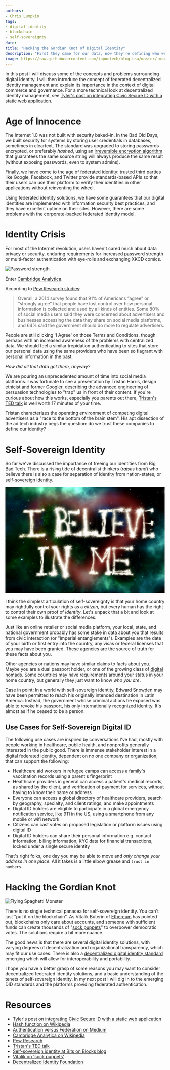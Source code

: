 ```yaml
---
authors:
- Chris Lumpkin
tags:
- digital-identity
- blockchain
- self-sovereignty
date: 
title: "Hacking the Gordian Knot of Digital Identity"
description: "First they came for our data, now they're defining who we are online. Is there an end in sight for our digital identity crisis?"
image: https://raw.githubusercontent.com/ippontech/blog-usa/master/images/2019/03/identity-main.jpg
---
```


In this post I will discuss some of the concepts and problems surrounding digital identity. I will then introduce the concept of federated decentralized identity management and explain its importance in the context of digital commerce and governance. For a more technical look at decentralized identity management, see [Tyler's post on integrating Civic Secure ID with a static web application](https://blog.ippon.tech/integrating-civic-into-a-static-serverless-website-part-1-of-2/).

# Age of Innocence

The Internet 1.0 was not built with security baked-in. In the Bad Old Days, we built security for systems by storing user credentials in databases, sometimes in cleartext. The standard was upgraded to storing passwords encrypted, or preferably _hashed_, using an [irreversible encryption algorithm](https://en.wikipedia.org/wiki/Hash_function) that guarantees the same source string will always produce the same result (without exposing passwords, even to system admins).

Finally, we have come to the age of [federated identity](https://medium.com/@robert.broeckelmann/authentication-vs-federation-vs-sso-9586b06b1380): trusted third parties like Google, Facebook, and Twitter provide standards-based APIs so that their users can use their platform to verify their identities in other applications without reinventing the wheel.

Using federated identity solutions, we have some guarantees that our digital identities are implemented with information security best practices, and they have excellent uptime on their sites. However, there are some problems with the corporate-backed federated identity model.

# Identity Crisis

For most of the Internet revolution, users haven't cared much about data privacy or security, enduring requirements for increased password strength or multi-factor authentication with eye-rolls and exchanging XKCD comics.

![Password strength](https://imgs.xkcd.com/comics/password_strength.png)

Enter [Cambridge Analytica](https://en.wikipedia.org/wiki/Cambridge_Analytica).

According to [Pew Research studies](https://www.pewresearch.org/fact-tank/2018/03/27/americans-complicated-feelings-about-social-media-in-an-era-of-privacy-concerns/):

> Overall, a 2014 survey found that 91% of Americans “agree” or “strongly agree” that people have lost control over how personal information is collected and used by all kinds of entities. Some 80% of social media users said they were concerned about advertisers and businesses accessing the data they share on social media platforms, and 64% said the government should do more to regulate advertisers.

People are still clicking 'I Agree' on those Terms and Conditions, though perhaps with an increased awareness of the problems with centralized data. We should feel a similar trepidation authenticating to sites that store our personal data using the same providers who have been so flagrant with personal information in the past.

_How did all that data get there, anyway?_

We are pouring an unprecedented amount of time into social media platforms. I was fortunate to see a presentation by Tristan Harris, design ethicist and former Googler, describing the advanced engineering of persuasion technologies to "trap" us in front of their content. If you're curious about how this works, especially you parents out there, [Tristan's TED talk](https://www.ted.com/talks/tristan_harris_the_manipulative_tricks_tech_companies_use_to_capture_your_attention) is well worth 17 minutes of your time.

Tristan characterizes the operating environment of competing digital advertisers as a "race to the bottom of the brain stem". His apt dissection of the ad tech industry begs the question: do we trust these companies to define our identity?

# Self-Sovereign Identity

So far we've discussed the importance of freeing our identities from Big Bad Tech. There is a rising tide of decentralist thinkers (_raises hand_) who believe there is also a case for separation of identity from nation-states, or [self-sovereign identity](https://bitsonblocks.net/2017/05/17/gentle-introduction-self-sovereign-identity/).

![Self-Sovereignty](https://raw.githubusercontent.com/ippontech/blog-usa/master/images/2019/03/identity-self-sovereignty.jpg)

I think the simplest articulation of self-sovereignty is that your home country may rightfully control your rights as a _citizen_, but every human has the right to control their own proof of _identity_. Let's unpack that a bit and look at some examples to illustrate the differences.

Just like an online retailer or social media platform, your local, state, and national government probably has some stake in data about you that results from civic interaction (or "imperial entanglements"). Examples are the date of your birth or first entry into the country, any visas or federal licenses that you may have been granted. These agencies are the source of truth for these facts about you.

Other agencies or nations may have similar claims to facts about you. Maybe you are a dual passport holder, or one of the growing class of [digital nomads](https://www.reddit.com/r/digitalnomad/). Some countries may have requirements around your status in your home country, but generally they just want to know _who you are_.

Case in point: In a world with self-sovereign identity, Edward Snowden may have been permitted to reach his originally intended destination in Latin America. Instead, the government whose criminal actions he exposed was able to revoke his passport, his only internationally recognized identity. It's almost as if he ceased to be a person.

## Use Cases for Self-Sovereign Digital ID

The following use cases are inspired by conversations I've had, mostly with people working in healthcare, public health, and nonprofits generally interested in the public good. There is immense stakeholder interest in a digital federated identity, dependent on no one company or organization, that can support the following:

 * Healthcare aid workers in refugee camps can access a family's vaccination records using a parent's fingerprint
 * Healthcare providers in general can access a patient's medical records, as shared by the client, and verification of payment for services, without having to know their name or address
 * Everyone can access a global directory of healthcare providers, search by geography, specialty, and client ratings, and make appointments
 * Digital ID holders are eligible to participate in a global emergency notification service, like 911 in the US, using a smartphone from any mobile or wifi network
 * Citizens can cast votes on proposed legislation or platform issues using digital ID
 * Digital ID holders can share their personal information e.g. contact information, billing information, KYC data for financial transactions, locked under a single secure identity

That's right folks, one day you may be able to move and _only change your address in one place_. All it takes is a little elbow grease and `trust in numbers`.

# Hacking the Gordian Knot

![Flying Spaghetti Monster](https://i.pinimg.com/originals/69/09/ef/6909ef0d0bd64ed91aa17a08363edde1.png)

There is no single technical panacea for self-sovereign identity. You can't just "put it on the blockchain". As Vitalik Buterin of [Ethereum](https://www.ethereum.org/) has pointed out, blockchains only care about accounts, and someone with sufficient funds can create thousands of "[sock puppets](https://www.coindesk.com/understanding-the-radicalxchange-movement-and-its-cypherpunk-appeal)" to overpower democratic votes. The solutions require a bit more nuance.

The good news is that there are several digital identity solutions, with varying degrees of decentralization and organizational transparency, which may fit our use cases. There is also a [decentralized digital identity standard](http://identity.foundation/) emerging which will allow for interoperability and portability.

I hope you have a better grasp of some reasons you may want to consider decentralized federated identity solutions, and a basic understanding of the tenets of self-sovereign identity. In my next post I will dig in to the emerging DID standards and the platforms providing federated authentication.

# Resources

 * [Tyler's post on integrating Civic Secure ID with a static web application](https://blog.ippon.tech/integrating-civic-into-a-static-serverless-website-part-1-of-2/)
 * [Hash function on Wikipedia](https://en.wikipedia.org/wiki/Hash_function)
 * [Authentication versus Federation on Medium](https://medium.com/@robert.broeckelmann/authentication-vs-federation-vs-sso-9586b06b1380)
 * [Cambridge Analytica on Wikipedia](https://en.wikipedia.org/wiki/Cambridge_Analytica)
 * [Pew Research](https://www.pewresearch.org/fact-tank/2018/03/27/americans-complicated-feelings-about-social-media-in-an-era-of-privacy-concerns/)
 * [Tristan's TED talk](https://www.ted.com/talks/tristan_harris_the_manipulative_tricks_tech_companies_use_to_capture_your_attention)
 * [Self-sovereign identity at Bits on Blocks blog](https://bitsonblocks.net/2017/05/17/gentle-introduction-self-sovereign-identity/)
 * [Vitalik on 'sock puppets'](https://www.coindesk.com/understanding-the-radicalxchange-movement-and-its-cypherpunk-appeal)
 * [Decentralized Identity Foundation](http://identity.foundation/)
